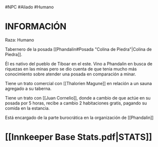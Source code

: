 #NPC #Aliado #Humano
# INFORMACIÓN 
Raza: Humano

Tabernero de la posada [[Phandalin#Posada "Colina de Piedra"|Colina de Piedra]].

Él es nativo del pueblo de Tiboar en el este. Vino a Phandalin en busca de riquezas en las minas pero se dio cuenta de que tenia mucho más conocimiento sobre atender una posada en comparación a minar.

Tiene un trato comercial con [[Thalorien Magune]] en relación a un sauna agregado a su taberna.

Tiene un trato con [[Juan Cornelio]], donde a cambio de que actúe en su posada por 5 horas, recibe a cambio 2 habitaciones gratis, pagando su comida en la estancia.

Está encargado de la parte burocrática en la organización de [[Phandalin]]
# [[Innkeeper Base Stats.pdf|STATS]]